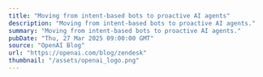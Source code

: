 ```yaml
---
title: "Moving from intent-based bots to proactive AI agents"
description: "Moving from intent-based bots to proactive AI agents."
summary: "Moving from intent-based bots to proactive AI agents."
pubDate: "Thu, 27 Mar 2025 09:00:00 GMT"
source: "OpenAI Blog"
url: "https://openai.com/blog/zendesk"
thumbnail: "/assets/openai_logo.png"
---
```


